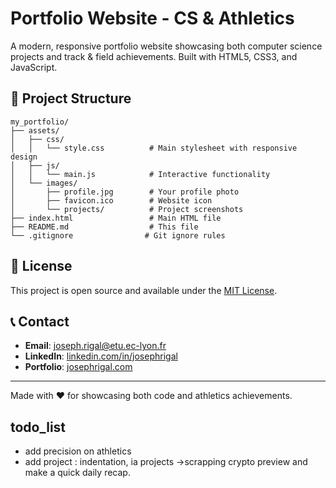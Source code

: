 # Portfolio Website - CS & Athletics

A modern, responsive portfolio website showcasing both computer science projects and track & field achievements. Built with HTML5, CSS3, and JavaScript.

## 📁 Project Structure

```
my_portfolio/
├── assets/
│   ├── css/
│   │   └── style.css          # Main stylesheet with responsive design
│   ├── js/
│   │   └── main.js            # Interactive functionality
│   └── images/
│       ├── profile.jpg        # Your profile photo
│       ├── favicon.ico        # Website icon
│       └── projects/          # Project screenshots
├── index.html                 # Main HTML file
├── README.md                  # This file
└── .gitignore                # Git ignore rules
```

## 📄 License

This project is open source and available under the [MIT License](LICENSE).

## 📞 Contact

- **Email**: joseph.rigal@etu.ec-lyon.fr
- **LinkedIn**: [linkedin.com/in/josephrigal](https://www.linkedin.com/in/joseph-rigal-8299192a1/)
- **Portfolio**: [josephrigal.com](https://josephrigal.com)

---

Made with ❤️ for showcasing both code and athletics achievements.


## todo_list 
 - add precision on athletics
 - add project : indentation, ia projects ->scrapping crypto preview and make a quick daily recap.